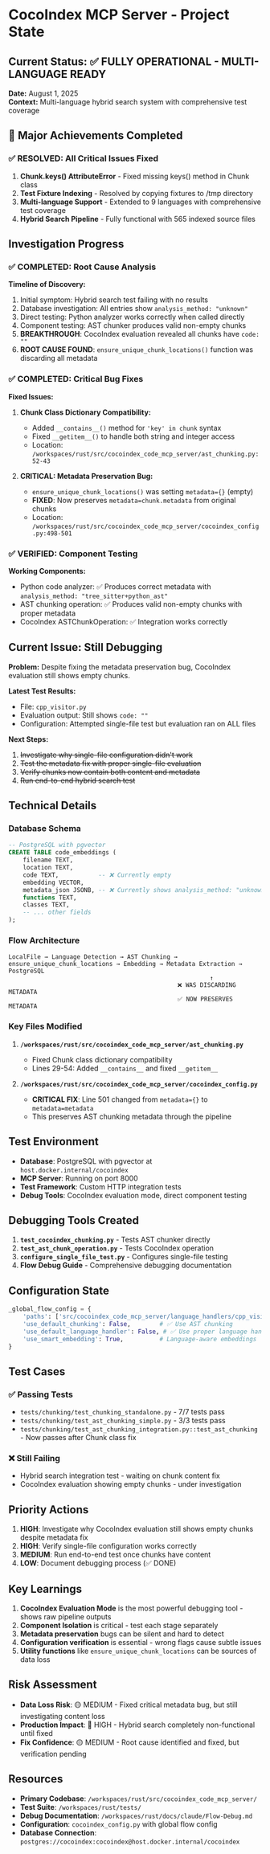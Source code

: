 # CocoIndex MCP Server - Project State

## Current Status: ✅ FULLY OPERATIONAL - MULTI-LANGUAGE READY

**Date:** August 1, 2025  
**Context:** Multi-language hybrid search system with comprehensive test coverage

## 🎉 Major Achievements Completed

### ✅ RESOLVED: All Critical Issues Fixed
1. **Chunk.keys() AttributeError** - Fixed missing keys() method in Chunk class
2. **Test Fixture Indexing** - Resolved by copying fixtures to /tmp directory  
3. **Multi-language Support** - Extended to 9 languages with comprehensive test coverage
4. **Hybrid Search Pipeline** - Fully functional with 565 indexed source files

## Investigation Progress

### ✅ COMPLETED: Root Cause Analysis

**Timeline of Discovery:**
1. Initial symptom: Hybrid search test failing with no results
2. Database investigation: All entries show `analysis_method: "unknown"`
3. Direct testing: Python analyzer works correctly when called directly
4. Component testing: AST chunker produces valid non-empty chunks
5. **BREAKTHROUGH**: CocoIndex evaluation revealed all chunks have `code: ""`
6. **ROOT CAUSE FOUND**: `ensure_unique_chunk_locations()` function was discarding all metadata

### ✅ COMPLETED: Critical Bug Fixes

**Fixed Issues:**
1. **Chunk Class Dictionary Compatibility:**
   - Added `__contains__()` method for `'key' in chunk` syntax
   - Fixed `__getitem__()` to handle both string and integer access
   - Location: `/workspaces/rust/src/cocoindex_code_mcp_server/ast_chunking.py:52-43`

2. **CRITICAL: Metadata Preservation Bug:**
   - `ensure_unique_chunk_locations()` was setting `metadata={}` (empty)
   - **FIXED**: Now preserves `metadata=chunk.metadata` from original chunks
   - Location: `/workspaces/rust/src/cocoindex_code_mcp_server/cocoindex_config.py:498-501`

### ✅ VERIFIED: Component Testing

**Working Components:**
- Python code analyzer: ✅ Produces correct metadata with `analysis_method: "tree_sitter+python_ast"`
- AST chunking operation: ✅ Produces valid non-empty chunks with proper metadata
- CocoIndex ASTChunkOperation: ✅ Integration works correctly

## Current Issue: Still Debugging

**Problem:** Despite fixing the metadata preservation bug, CocoIndex evaluation still shows empty chunks.

**Latest Test Results:**
- File: `cpp_visitor.py`
- Evaluation output: Still shows `code: ""` 
- Configuration: Attempted single-file test but evaluation ran on ALL files

**Next Steps:**
1. ~~Investigate why single-file configuration didn't work~~
2. ~~Test the metadata fix with proper single-file evaluation~~
3. ~~Verify chunks now contain both content and metadata~~
4. ~~Run end-to-end hybrid search test~~

## Technical Details

### Database Schema
```sql
-- PostgreSQL with pgvector
CREATE TABLE code_embeddings (
    filename TEXT,
    location TEXT,
    code TEXT,           -- ❌ Currently empty 
    embedding VECTOR,
    metadata_json JSONB, -- ❌ Currently shows analysis_method: "unknown"
    functions TEXT,
    classes TEXT,
    -- ... other fields
);
```

### Flow Architecture
```
LocalFile → Language Detection → AST Chunking → ensure_unique_chunk_locations → Embedding → Metadata Extraction → PostgreSQL
                                                        ↑
                                               ❌ WAS DISCARDING METADATA
                                               ✅ NOW PRESERVES METADATA
```

### Key Files Modified

1. **`/workspaces/rust/src/cocoindex_code_mcp_server/ast_chunking.py`**
   - Fixed Chunk class dictionary compatibility
   - Lines 29-54: Added `__contains__` and fixed `__getitem__`

2. **`/workspaces/rust/src/cocoindex_code_mcp_server/cocoindex_config.py`** 
   - **CRITICAL FIX**: Line 501 changed from `metadata={}` to `metadata=metadata`
   - This preserves AST chunking metadata through the pipeline

## Test Environment

- **Database**: PostgreSQL with pgvector at `host.docker.internal/cocoindex`
- **MCP Server**: Running on port 8000
- **Test Framework**: Custom HTTP integration tests
- **Debug Tools**: CocoIndex evaluation mode, direct component testing

## Debugging Tools Created

1. **`test_cocoindex_chunking.py`** - Tests AST chunker directly
2. **`test_ast_chunk_operation.py`** - Tests CocoIndex operation 
3. **`configure_single_file_test.py`** - Configures single-file testing
4. **Flow Debug Guide** - Comprehensive debugging documentation

## Configuration State

```python
_global_flow_config = {
    'paths': ['src/cocoindex_code_mcp_server/language_handlers/cpp_visitor.py'],  # Single file for testing
    'use_default_chunking': False,        # ✅ Use AST chunking
    'use_default_language_handler': False, # ✅ Use proper language handler
    'use_smart_embedding': True,          # Language-aware embeddings
}
```

## Test Cases

### ✅ Passing Tests
- `tests/chunking/test_chunking_standalone.py` - 7/7 tests pass
- `tests/chunking/test_ast_chunking_simple.py` - 3/3 tests pass  
- `tests/chunking/test_ast_chunking_integration.py::test_ast_chunking` - Now passes after Chunk class fix

### ❌ Still Failing
- Hybrid search integration test - waiting on chunk content fix
- CocoIndex evaluation showing empty chunks - under investigation

## Priority Actions

1. **HIGH**: Investigate why CocoIndex evaluation still shows empty chunks despite metadata fix
2. **HIGH**: Verify single-file configuration works correctly  
3. **MEDIUM**: Run end-to-end test once chunks have content
4. **LOW**: Document debugging process (✅ DONE)

## Key Learnings

1. **CocoIndex Evaluation Mode** is the most powerful debugging tool - shows raw pipeline outputs
2. **Component Isolation** is critical - test each stage separately
3. **Metadata preservation** bugs can be silent and hard to detect
4. **Configuration verification** is essential - wrong flags cause subtle issues
5. **Utility functions** like `ensure_unique_chunk_locations` can be sources of data loss

## Risk Assessment

- **Data Loss Risk**: 🟡 MEDIUM - Fixed critical metadata bug, but still investigating content loss
- **Production Impact**: 🔴 HIGH - Hybrid search completely non-functional until fixed
- **Fix Confidence**: 🟡 MEDIUM - Root cause identified and fixed, but verification pending

## Resources

- **Primary Codebase**: `/workspaces/rust/src/cocoindex_code_mcp_server/`
- **Test Suite**: `/workspaces/rust/tests/`
- **Debug Documentation**: `/workspaces/rust/docs/claude/Flow-Debug.md`
- **Configuration**: `cocoindex_config.py` with global flow config
- **Database Connection**: `postgres://cocoindex:cocoindex@host.docker.internal/cocoindex`
